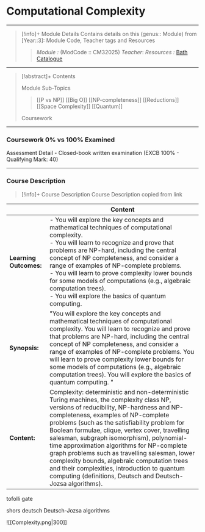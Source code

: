 # Computational Complexity
---
> [!info]+ Module Details
> Contains details on this (genus:: Module) from [Year::3]: Module Code, Teacher tags and Resources 
> > *Module :* (ModCode :: CM32025)
> > *Teacher*: 
> > *Resources :* [Bath Catalogue](https://www.bath.ac.uk/catalogues/2025-2026/cm/CM32025.html)

---
> [!abstract]+ Contents
> 
> Module Sub-Topics
> > [[P vs NP]]
> > [[Big O]]
> [[NP-completeness]]
> [[Reductions]]
> [[Space Complexity]]
> [[Quantum]]
> 
> Coursework



---
### Coursework 0% vs 100% Examined
Assessment Detail - Closed-book written examination (EXCB 100% - Qualifying Mark: 40) 

---
### Course Description

> [!info]+ Course Description
> Course Description copied from link 
> 
|   |  Content |
|---|---|
|**Learning Outcomes:**|- You will explore the key concepts and mathematical techniques of computational complexity.<br>- You will learn to recognize and prove that problems are NP-hard, including the central concept of NP completeness, and consider a range of examples of NP-complete problems.<br>- You will learn to prove complexity lower bounds for some models of computations (e.g., algebraic computation trees).<br>- You will explore the basics of quantum computing.|
|**Synopsis:**|"You will explore the key concepts and mathematical techniques of computational complexity. You will learn to recognize and prove that problems are NP-hard, including the central concept of NP completeness, and consider a range of examples of NP-complete problems. You will learn to prove complexity lower bounds for some models of computations (e.g., algebraic computation trees). You will explore the basics of quantum computing. "|
|**Content:**|Complexity: deterministic and non-deterministic Turing machines, the complexity class NP, versions of reducibility, NP-hardness and NP-completeness, examples of NP-complete problems (such as the satisfiability problem for Boolean formulae, clique, vertex cover, travelling salesman, subgraph isomorphism), polynomial-time approximation algorithms for NP-complete graph problems such as travelling salesman, lower complexity bounds, algebraic computation trees and their complexities, introduction to quantum computing (definitions, Deutsch and Deutsch-Jozsa algorithms).|

tofolli gate

shors 
deutsch
Deutsch-Jozsa algorithms

![[Complexity.png|300]]